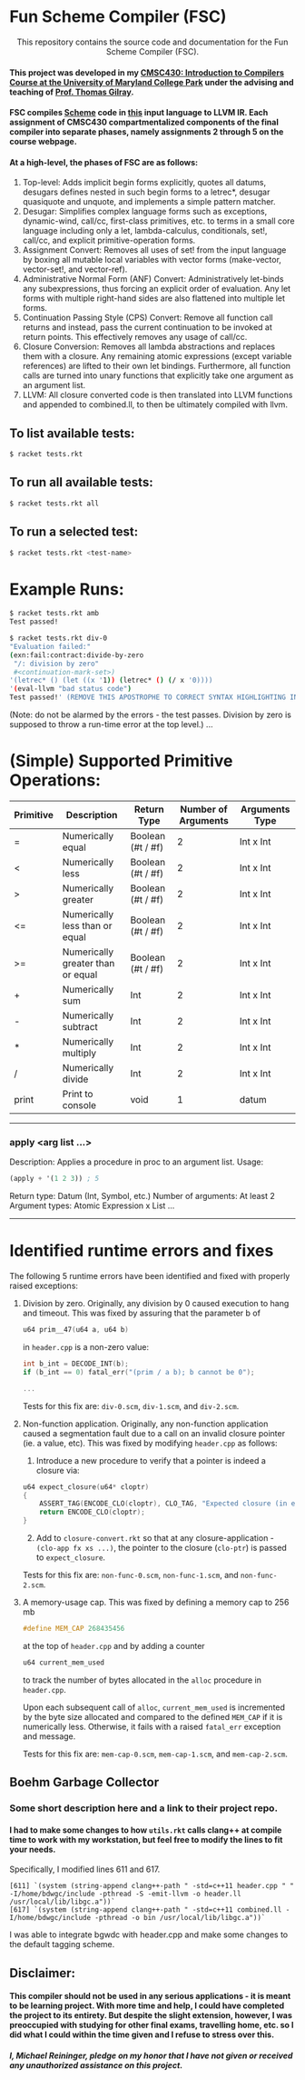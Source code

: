 # Fun Scheme Compiler (FSC)

<p align="center">
This repository contains the source code and documentation for the Fun Scheme Compiler (FSC).
</p>

#### This project was developed in my [CMSC430: Introduction to Compilers Course at the University of Maryland College Park](https://www.cs.umd.edu/class/fall2017/cmsc430/)  under the advising and teaching of [Prof. Thomas Gilray](https://thomas.gilray.org/).

#### FSC compiles [Scheme](https://en.wikipedia.org/wiki/Scheme_(programming_language)) code in [this](https://www.cs.umd.edu/class/fall2017/cmsc430/assignment5.html) input language to LLVM IR. Each assignment of CMSC430 compartmentalized components of the final compiler into separate phases, namely assignments 2 through 5 on the course webpage.

#### At a high-level, the phases of FSC are as follows:

1. Top-level: Adds implicit begin forms explicitly, quotes all datums, desugars defines nested in such begin forms to a letrec*, desugar quasiquote and unquote, and implements a simple pattern matcher.
2. Desugar: Simplifies complex language forms such as exceptions, dynamic-wind, call/cc, first-class primitives, etc. to terms in a small core language including only a let, lambda-calculus, conditionals, set!, call/cc, and explicit primitive-operation forms.
3. Assignment Convert: Removes all uses of set! from the input language by boxing all mutable local variables with vector forms (make-vector, vector-set!, and vector-ref).
4. Administrative Normal Form (ANF) Convert: Administratively let-binds any subexpressions, thus forcing an explicit order of evaluation. Any let forms with multiple right-hand sides are also flattened into multiple let forms.
5. Continuation Passing Style (CPS) Convert: Remove all function call returns and instead, pass the current continuation to be invoked at return points. This effectively removes any usage of call/cc.
6. Closure Conversion: Removes all lambda abstractions and replaces them with a closure. Any remaining atomic expressions (except variable references) are lifted to their own let bindings. Furthermore, all function calls are turned into unary functions that explicitly take one argument as an argument list.
7. LLVM: All closure converted code is then translated into LLVM functions and appended to combined.ll, to then be ultimately compiled with llvm.

## To list available tests:
```sh
$ racket tests.rkt
```
## To run all available tests:
```sh
$ racket tests.rkt all
```
## To run a selected test:
```sh
$ racket tests.rkt <test-name>
```

# Example Runs:
```sh
$ racket tests.rkt amb
Test passed!
```

```sh
$ racket tests.rkt div-0
"Evaluation failed:"
(exn:fail:contract:divide-by-zero
 "/: division by zero"
 #<continuation-mark-set>)
'(letrec* () (let ((x '1)) (letrec* () (/ x '0))))
'(eval-llvm "bad status code")
Test passed!' (REMOVE THIS APOSTROPHE TO CORRECT SYNTAX HIGHLIGHTING IN ATOM)
```
(Note: do not be alarmed by the errors - the test passes. Division by zero is supposed to throw a run-time error at the top level.)
...

# (Simple) Supported Primitive Operations:
| Primitive | Description | Return Type | Number of Arguments | Arguments Type |
| --------- | ----------- | ----------- | ------------------- | -------------- |
| = | Numerically equal | Boolean (#t / #f) | 2 | Int x Int |
| < | Numerically less | Boolean (#t / #f) | 2 | Int x Int |
| > | Numerically greater | Boolean (#t / #f) | 2 | Int x Int |
| <= | Numerically less than or equal | Boolean (#t / #f) | 2 | Int x Int |
| >= | Numerically greater than or equal | Boolean (#t / #f) | 2 | Int x Int |
| + | Numerically sum | Int | 2 | Int x Int |
| - | Numerically subtract | Int | 2 | Int x Int |
| * | Numerically multiply | Int | 2 | Int x Int |
| / | Numerically divide | Int | 2 | Int x Int |
| print | Print to console | void | 1 | datum |

____
### apply <proc> <arg list ...>
Description: Applies a procedure in proc to an argument list.
Usage:
```scheme
(apply + '(1 2 3)) ; 5
```

Return type: Datum (Int, Symbol, etc.)
Number of arguments: At least 2
Argument types: Atomic Expression x List ...
____
### 


# Identified runtime errors and fixes
The following 5 runtime errors have been identified and fixed with properly raised exceptions:

1. Division by zero.
    Originally, any division by 0 caused execution to hang and timeout.
    This was fixed by assuring that the parameter b of
    ```c++
    u64 prim__47(u64 a, u64 b)
    ```
    in `header.cpp` is a non-zero value:

    ```c++
    int b_int = DECODE_INT(b);
    if (b_int == 0) fatal_err("(prim / a b); b cannot be 0");

    ...
    ```

    Tests for this fix are: `div-0.scm`, `div-1.scm`, and `div-2.scm`.

2. Non-function application.
    Originally, any non-function application caused a segmentation fault due to a call on an invalid closure pointer (ie. a value, etc).
    This was fixed by modifying `header.cpp` as follows:

    1. Introduce a new procedure to verify that a pointer is indeed a closure via:

    ```c++
    u64 expect_closure(u64* cloptr)
    {   
        ASSERT_TAG(ENCODE_CLO(cloptr), CLO_TAG, "Expected closure (in expect_closure). Non-function value applied.");
        return ENCODE_CLO(cloptr);
    }
    ```

    2. Add to `closure-convert.rkt` so that at any closure-application - `(clo-app fx xs ...)`, the pointer to the closure (`clo-ptr`) is passed to `expect_closure`.

    Tests for this fix are: `non-func-0.scm`, `non-func-1.scm`, and `non-func-2.scm`.

3. A memory-usage cap.
    This was fixed by defining a memory cap to 256 mb

    ```c++
    #define MEM_CAP 268435456
    ```

    at the top of `header.cpp` and by adding a counter

    ```c++
    u64 current_mem_used
    ```

    to track the number of bytes allocated in the `alloc` procedure in `header.cpp`.

    Upon each subsequent call of `alloc`, `current_mem_used` is incremented by the byte size allocated and compared to the defined `MEM_CAP` if it is numerically less. Otherwise, it fails with a raised `fatal_err` exception and message.

    Tests for this fix are: `mem-cap-0.scm`, `mem-cap-1.scm`, and `mem-cap-2.scm`.

## Boehm Garbage Collector
### Some short description here and a link to their project repo.

#### I had to make some changes to how `utils.rkt` calls clang++ at compile time to work with my workstation, but feel free to modify the lines to fit your needs.
Specifically, I modified lines 611 and 617. 

    [611] `(system (string-append clang++-path " -std=c++11 header.cpp " " -I/home/bdwgc/include -pthread -S -emit-llvm -o header.ll /usr/local/lib/libgc.a"))`
    [617] `(system (string-append clang++-path " -std=c++11 combined.ll -I/home/bdwgc/include -pthread -o bin /usr/local/lib/libgc.a"))`

I was able to integrate bgwdc with header.cpp and make some changes to the default tagging scheme.

## Disclaimer:
#### This compiler should not be used in any serious applications - it is meant to be learning project. With more time and help, I could have completed the project to its entirety. But despite the slight extension, however, I was preoccupied with studying for other final exams, travelling home, etc. so I did what I could within the time given and I refuse to stress over this.


##### I, Michael Reininger, pledge on my honor that I have not given or received any unauthorized assistance on this project.
